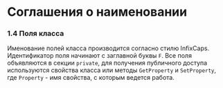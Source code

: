# Соглашения о наименовании

### 1.4 Поля класса

Именование полей класса производится согласно стилю InfixCaps. Идентификатор поля начинают с заглавной буквы `F`. Все поля объявляются в секции `private`, для получения публичного доступа используются свойства класса или методы `GetProperty` и `SetProperty`, где `Property` - имя свойства, с которым ведется работа.

